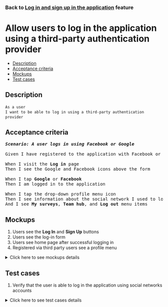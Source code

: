 ### Back to [Log in and sign up in the application](../../) feature

# Allow users to log in the application using a third-party authentication provider

- [Description](#description)
- [Acceptance criteria](#acceptance-criteria)
- [Mockups](#mockups)
- [Test cases](#test-cases)

## Description

    As a user
    I want to be able to log in using a third-party authentication provider

## Acceptance criteria

<pre>
<b><i>Scenario: A user logs in using Facebook or Google</i></b>

Given I have registered to the application with Facebook or Google account

When I visit the <b>Log in</b> page
Then I see the Google and Facebook icons above the form

When I tap <b>Google</b> or <b>Facebook</b>
Then I am logged in to the application

When I tap the drop-down profile menu icon
Then I see information about the social network I used to log in
And I see <b>My surveys</b>, <b>Team hub</b>, and <b>Log out</b> menu items
</pre>

## Mockups

1. Users see the <b>Log In</b> and <b>Sign Up</b> buttons
2. Users see the log-in form
3. Users see home page after successful logging in
4. Registered via third party users see a profile menu

<details>
  <summary>Click here to see mockups details</summary>

**1. Users see the Log In and Sign Up buttons:**

![Users see the Log In and Sign Up buttons](/sports_hub_portal/mobile_application_features/log_in_and_sign_up/images/application_user_profile_menu_logged_out.png)

**2. Users see the log-in form:**

![Users see the log-in form](/sports_hub_portal/mobile_application_features/log_in_and_sign_up/images/application_log_in_form.png)

**3. Users see home page after successful logging in:**

![Users see home page after successful logging in](/sports_hub_portal/mobile_application_features/log_in_and_sign_up/images/application_main_articles_section.png)

**4. Registered via third party users see a profile menu:**

![Registered via third party users see a profile menu](/sports_hub_portal/mobile_application_features/log_in_and_sign_up/images/application_user_profile_menu_logged_with_third_party.png)

</details>

## Test cases

1. Verify that the user is able to log in the application using social networks accounts

<details>
  <summary>Click here to see test cases details</summary>

### **#1. Verify that the user is able to log in the application using social networks accounts**

|Preconditions|Steps|Expected result
------|-------|----------
|- The user is registered in Google or Facebook account</br>- The user is signed up with Google or Facebook account</br>- The user is not logged in to the application|1) Go to the **Log in** page</br>2) Tap **Google** or **Facebook**</br>3) Tap **Continue with account**|3) The user is logged in with **Google** or **Facebook** credentials|
</details>
